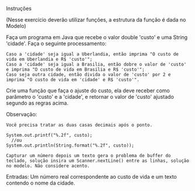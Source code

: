 Instruções

(Nesse exercício deverão utilizar funções, a estrutura da função é dada no Modelo)

Faça um programa em Java que recebe o valor double 'custo' e uma String 'cidade'. Faça o seguinte processamento:

    Caso a 'cidade' seja igual a Uberlandia, então imprima "O custo de vida em Uberlandia e R$ 'custo'";
    Caso a 'cidade' seja igual a Brasilia, então dobre o valor de 'custo' e imprima "O custo de vida em Brasilia e R$ 'custo'";
    Caso seja outra cidade, então divida o valor de 'custo' por 2 e imprima "O custo de vida em 'cidade' e R$ 'custo'".

Crie uma função que faça o ajuste do custo, ela deve receber como parâmetro o 'custo' e a 'cidade', e retornar o valor de 'custo' ajustado segundo as regras acima.

Observação:

    Você precisa tratar as duas casas decimais após o ponto.

    System.out.printf("%.2f", custo);    
      //ou
    System.out.println(String.format("%.2f", custo));

    Capturar um número depois um texto gera o problema de buffer do teclado, solução insira um Scanner.nextLine() entre as linhas, solução no modelo. Não considere acento.

Entradas: Um número real correspondente ao custo de vida e um texto contendo o nome da cidade.